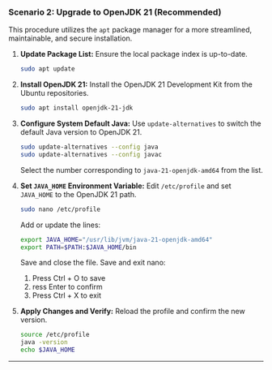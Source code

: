 
### Scenario 2: Upgrade to OpenJDK 21 (Recommended)

This procedure utilizes the `apt` package manager for a more streamlined, maintainable, and secure installation.

1.  **Update Package List:**
    Ensure the local package index is up-to-date.
    ```bash
    sudo apt update
    ```

2.  **Install OpenJDK 21:**
    Install the OpenJDK 21 Development Kit from the Ubuntu repositories.
    ```bash
    sudo apt install openjdk-21-jdk
    ```

3.  **Configure System Default Java:**
    Use `update-alternatives` to switch the default Java version to OpenJDK 21.
    ```bash
    sudo update-alternatives --config java
    sudo update-alternatives --config javac
    ```
    Select the number corresponding to `java-21-openjdk-amd64` from the list.

4.  **Set `JAVA_HOME` Environment Variable:**
    Edit `/etc/profile` and set `JAVA_HOME` to the OpenJDK 21 path.
    ```bash
    sudo nano /etc/profile
    ```
    Add or update the lines:
    ```bash
    export JAVA_HOME="/usr/lib/jvm/java-21-openjdk-amd64"
    export PATH=$PATH:$JAVA_HOME/bin
    ```
    Save and close the file.
    Save and exit nano:
    1. Press Ctrl + O to save
    2. ress Enter to confirm
    3. Press Ctrl + X to exit

5.  **Apply Changes and Verify:**
    Reload the profile and confirm the new version.
    ```bash
    source /etc/profile
    java -version
    echo $JAVA_HOME
    ```

---